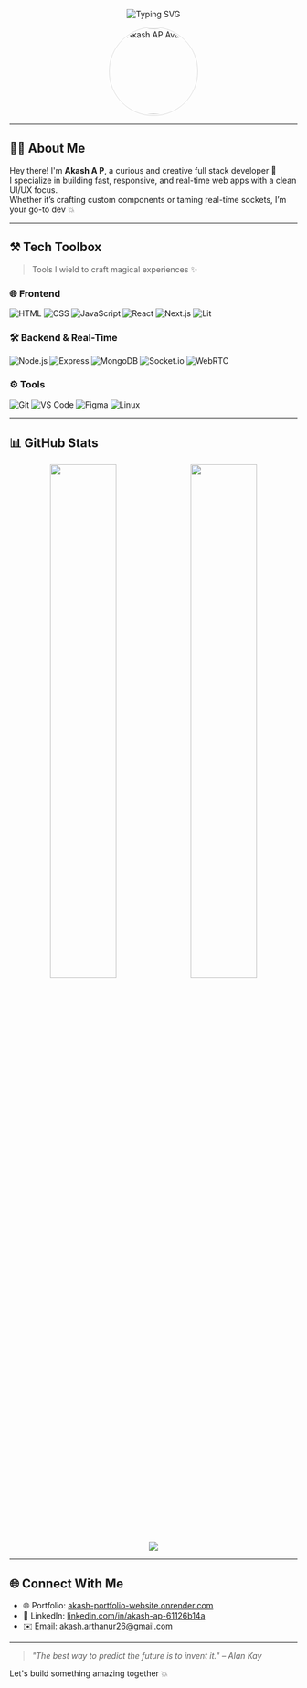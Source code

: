 <!-- Dynamic Typing Banner -->
<p align="center">
  <img src="https://readme-typing-svg.herokuapp.com?font=Fira+Code&weight=500&size=26&duration=4000&pause=1000&color=00F7FF&center=true&vCenter=true&width=800&height=80&lines=Hi+there+%F0%9F%91%8B+I'm+Akash+A+P!;Full+Stack+Developer+%F0%9F%92%BB;React+%7C+Next.js+%7C+Node.js+Enthusiast;Clean+UI+fanatic+%F0%9F%8E%A8;WebRTC+and+Socket.IO+Wizard+%F0%9F%9A%80" alt="Typing SVG" />
</p>

<!-- Profile Image -->
<p align="center">
<img src="https://avatars.githubusercontent.com/u/112334273?s=400&u=fad397760b52352fc28c6b4a2aecee50e751e2b7&v=4" 
     width="150" 
     alt="Akash AP Avatar" 
     style="border-radius: 50%; border: 1px solid #ddd; padding: 2px;">
</p>

---

## 👨‍💻 About Me

Hey there! I'm **Akash A P**, a curious and creative full stack developer 🚀  
I specialize in building fast, responsive, and real-time web apps with a clean UI/UX focus.  
Whether it’s crafting custom components or taming real-time sockets, I’m your go-to dev 💥

---

## ⚒️ Tech Toolbox

> Tools I wield to craft magical experiences ✨

### 🌐 Frontend
![HTML](https://img.shields.io/badge/-HTML-E34F26?style=flat&logo=html5&logoColor=white)
![CSS](https://img.shields.io/badge/-CSS-1572B6?style=flat&logo=css3&logoColor=white)
![JavaScript](https://img.shields.io/badge/-JavaScript-F7DF1E?style=flat&logo=javascript&logoColor=black)
![React](https://img.shields.io/badge/-React-61DAFB?style=flat&logo=react&logoColor=black)
![Next.js](https://img.shields.io/badge/-Next.js-000000?style=flat&logo=next.js&logoColor=white)
![Lit](https://img.shields.io/badge/-Lit-324FFF?style=flat&logo=lit&logoColor=white)

### 🛠️ Backend & Real-Time
![Node.js](https://img.shields.io/badge/-Node.js-339933?style=flat&logo=node.js&logoColor=white)
![Express](https://img.shields.io/badge/-Express-000000?style=flat&logo=express&logoColor=white)
![MongoDB](https://img.shields.io/badge/-MongoDB-47A248?style=flat&logo=mongodb&logoColor=white)
![Socket.io](https://img.shields.io/badge/-Socket.io-010101?style=flat&logo=socket.io&logoColor=white)
![WebRTC](https://img.shields.io/badge/-WebRTC-333333?style=flat&logo=webrtc&logoColor=white)

### ⚙️ Tools
![Git](https://img.shields.io/badge/-Git-F05032?style=flat&logo=git&logoColor=white)
![VS Code](https://img.shields.io/badge/-VS%20Code-007ACC?style=flat&logo=visual-studio-code&logoColor=white)
![Figma](https://img.shields.io/badge/-Figma-F24E1E?style=flat&logo=figma&logoColor=white)
![Linux](https://img.shields.io/badge/-Linux-FCC624?style=flat&logo=linux&logoColor=black)

---

## 📊 GitHub Stats

<p align="center">
  <img src="https://github-readme-stats.vercel.app/api?username=AKASH-926&show_icons=true&theme=tokyonight&hide_border=true" width="48%" />
  <img src="https://github-readme-streak-stats.herokuapp.com/?user=AKASH-926&theme=tokyonight&hide_border=true" width="48%" />
</p>

<p align="center">
  <img src="https://github-readme-activity-graph.vercel.app/graph?username=AKASH-926&theme=tokyonight&hide_border=true" />
</p>

---

## 🌐 Connect With Me

- 🌐 Portfolio: [akash-portfolio-website.onrender.com](https://akash-portfolio-website.onrender.com)  
- 💼 LinkedIn: [linkedin.com/in/akash-ap-61126b14a](https://www.linkedin.com/in/akash-ap-61126b14a)  
- ✉️ Email: akash.arthanur26@gmail.com  

---

> *"The best way to predict the future is to invent it." – Alan Kay*

Let's build something amazing together 💥
